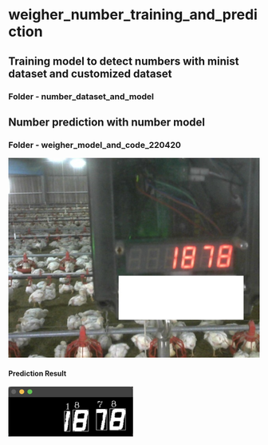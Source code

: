 # weigher_number_training_and_prediction
## Training model to detect numbers with minist dataset and customized dataset
### Folder - number_dataset_and_model

## Number prediction with number model
### Folder - weigher_model_and_code_220420
<img src="weigher_model_and_code_220420/weigher/103.124.74.8_7105_2022-04-19-10-31-09.jpg" width=600 height=400></img>
#### Prediction Result
<img src="images/result.png" width=250 height=100></img>

